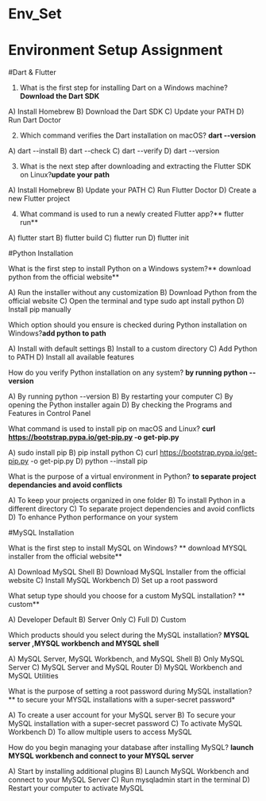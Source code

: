 # Env_Set

# Environment Setup Assignment

#Dart & Flutter

1. What is the first step for installing Dart on a Windows machine? **Download the Dart SDK**

A) Install Homebrew
B) Download the Dart SDK
C) Update your PATH
D) Run Dart Doctor


2. Which command verifies the Dart installation on macOS? **dart --version**

A) dart --install
B) dart --check
C) dart --verify
D) dart --version


3. What is the next step after downloading and extracting the Flutter SDK on Linux?**update your path**

A) Install Homebrew
B) Update your PATH
C) Run Flutter Doctor
D) Create a new Flutter project


4. What command is used to run a newly created Flutter app?** flutter run**

A) flutter start
B) flutter build
C) flutter run
D) flutter init


#Python Installation

What is the first step to install Python on a Windows system?** download python from the official website**

A) Run the installer without any customization
B) Download Python from the official website
C) Open the terminal and type sudo apt install python
D) Install pip manually

Which option should you ensure is checked during Python installation on Windows?**add python to path**

A) Install with default settings
B) Install to a custom directory
C) Add Python to PATH
D) Install all available features

How do you verify Python installation on any system? **by running python --version**

A) By running python --version
B) By restarting your computer
C) By opening the Python installer again
D) By checking the Programs and Features in Control Panel

What command is used to install pip on macOS and Linux? **curl https://bootstrap.pypa.io/get-pip.py -o get-pip.py**

A) sudo install pip
B) pip install python
C) curl https://bootstrap.pypa.io/get-pip.py -o get-pip.py
D) python --install pip

What is the purpose of a virtual environment in Python? **to separate project dependancies and avoid conflicts**

A) To keep your projects organized in one folder
B) To install Python in a different directory
C) To separate project dependencies and avoid conflicts
D) To enhance Python performance on your system

#MySQL Installation

What is the first step to install MySQL on Windows? ** download MYSQL installer from the official website**

A) Download MySQL Shell
B) Download MySQL Installer from the official website
C) Install MySQL Workbench
D) Set up a root password

What setup type should you choose for a custom MySQL installation? ** custom**

A) Developer Default
B) Server Only
C) Full
D) Custom

Which products should you select during the MySQL installation? **MYSQL server ,MYSQL workbench and MYSQL shell**

A) MySQL Server, MySQL Workbench, and MySQL Shell
B) Only MySQL Server
C) MySQL Server and MySQL Router
D) MySQL Workbench and MySQL Utilities

What is the purpose of setting a root password during MySQL installation? ** to secure your MYSQL installations with a super-secret password*

A) To create a user account for your MySQL server
B) To secure your MySQL installation with a super-secret password
C) To activate MySQL Workbench
D) To allow multiple users to access MySQL

How do you begin managing your database after installing MySQL? **launch MYSQL workbench and connect to your MYSQL server**

A) Start by installing additional plugins
B) Launch MySQL Workbench and connect to your MySQL Server
C) Run mysqladmin start in the terminal
D) Restart your computer to activate MySQL
